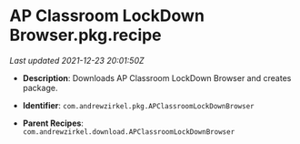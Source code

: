 # AP Classroom LockDown Browser.pkg.recipe

_Last updated 2021-12-23 20:01:50Z_

- **Description**: Downloads AP Classroom LockDown Browser and creates package.

- **Identifier**: `com.andrewzirkel.pkg.APClassroomLockDownBrowser`

- **Parent Recipes**: `com.andrewzirkel.download.APClassroomLockDownBrowser`
